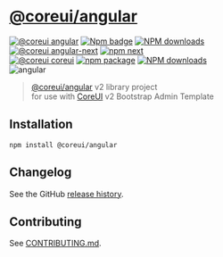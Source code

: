 # [@coreui/angular](https://coreui.io/angular)

[![@coreui angular](https://img.shields.io/badge/@coreui%20-angular-lightgrey.svg?style=flat-square)](https://github.com/coreui/coreui-angular)
[![Npm badge](https://img.shields.io/npm/v/@coreui/angular.svg)][npm]
[![NPM downloads][npm-download]][npm]  
[![@coreui angular-next](https://img.shields.io/badge/@coreui%20-angular@next-lightgrey.svg?style=flat-square)](https://github.com/coreui/coreui-angular)
[![npm next][npm-next]][npm]  
[![@coreui coreui](https://img.shields.io/badge/@coreui%20-coreui-lightgrey.svg?style=flat-square)](https://github.com/coreui/coreui)
[![npm package][npm-coreui-badge]][npm-coreui]
[![NPM downloads][npm-coreui-download]][npm-coreui]    
![angular](https://img.shields.io/badge/angular-^7.2.9-lightgrey.svg?style=flat-square)  

[npm-next]: https://img.shields.io/npm/v/@coreui/angular/next.png?style=flat-square
[npm]: https://www.npmjs.com/package/@coreui/angular
[npm-download]: https://img.shields.io/npm/dm/@coreui/angular.svg?style=flat-square
[npm-coreui]: https://www.npmjs.com/package/@coreui/coreui
[npm-coreui-badge]: https://img.shields.io/npm/v/@coreui/coreui.png?style=flat-square
[npm-coreui-download]: https://img.shields.io/npm/dm/@coreui/coreui.svg?style=flat-square

> [@coreui/angular](https://coreui.io/angular) v2 library project  
> for use with [CoreUI](https://coreui.io/angular/) v2 Bootstrap Admin Template

## Installation
```
npm install @coreui/angular
```

## Changelog

See the GitHub [release history](https://github.com/coreui/coreui-angular/releases).

## Contributing

See [CONTRIBUTING.md](https://github.com/coreui/coreui-angular/blob/master/CONTRIBUTING.md).
